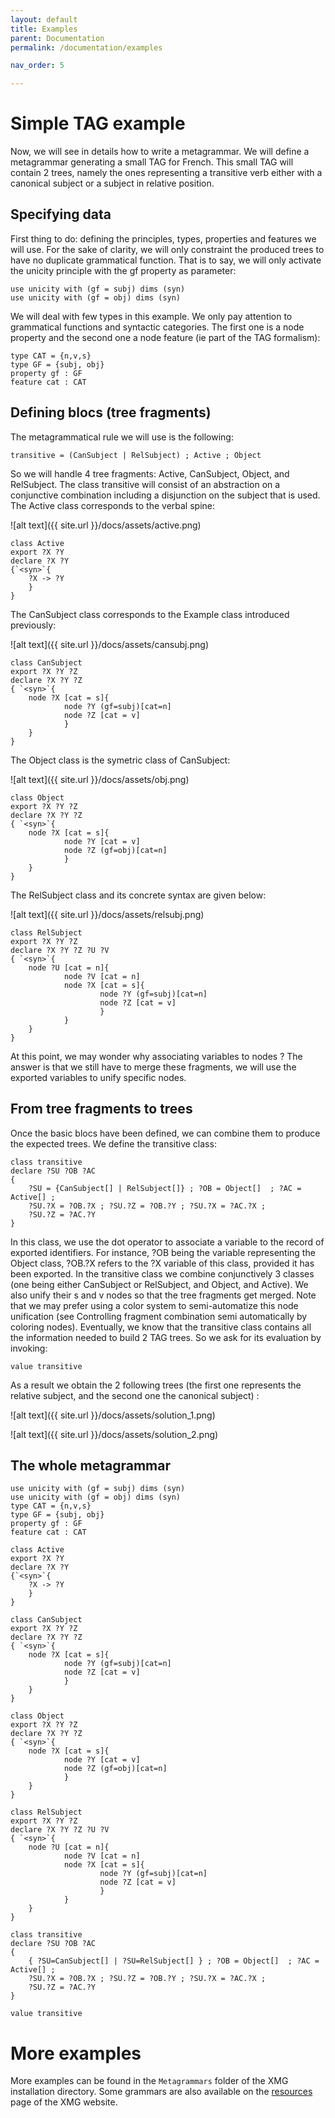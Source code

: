 ```yaml
---
layout: default
title: Examples
parent: Documentation
permalink: /documentation/examples

nav_order: 5

---
```


# Simple TAG example

Now, we will see in details how to write a metagrammar. We will define a metagrammar generating a
small TAG for French. This small TAG will contain 2 trees, namely the ones representing a transitive
verb either with a canonical subject or a subject in relative position.

## Specifying data

 
First thing to do: defining the principles, types, properties and features we will use. For the sake of clarity,
we will only constraint the produced trees to have no duplicate grammatical function. That is to say,
we will only activate the unicity principle with the gf property as parameter:

    use unicity with (gf = subj) dims (syn)
    use unicity with (gf = obj) dims (syn)

We will deal with few types in this example. We only pay attention to grammatical functions and syntactic categories. The first one is a node property and the second one a node feature (ie part of the TAG formalism):

    type CAT = {n,v,s}
    type GF = {subj, obj}
    property gf : GF
    feature cat : CAT

## Defining blocs (tree fragments)

The metagrammatical rule we will use is the following:

    transitive = (CanSubject | RelSubject) ; Active ; Object 

So we will handle 4 tree fragments: Active, CanSubject, Object, and RelSubject. The class transitive will consist of an abstraction on a conjunctive combination including a disjunction on the subject that is used.
The Active class corresponds to the verbal spine: 

![alt text]({{ site.url }}/docs/assets/active.png)

    class Active
    export ?X ?Y
    declare ?X ?Y
    {`<syn>`{
        ?X -> ?Y
        }
    }

The CanSubject class corresponds to the Example class introduced previously:

![alt text]({{ site.url }}/docs/assets/cansubj.png)

    class CanSubject
    export ?X ?Y ?Z
    declare ?X ?Y ?Z
    { `<syn>`{
        node ?X [cat = s]{
                node ?Y (gf=subj)[cat=n]
                node ?Z [cat = v]
                }
        }
    }

The Object class is the symetric class of CanSubject:

![alt text]({{ site.url }}/docs/assets/obj.png)


    class Object
    export ?X ?Y ?Z
    declare ?X ?Y ?Z
    { `<syn>`{
        node ?X [cat = s]{
                node ?Y [cat = v]
                node ?Z (gf=obj)[cat=n]
                }
        }
    }

The RelSubject class and its concrete syntax are given below:

![alt text]({{ site.url }}/docs/assets/relsubj.png)

    class RelSubject
    export ?X ?Y ?Z
    declare ?X ?Y ?Z ?U ?V
    { `<syn>`{
        node ?U [cat = n]{
                node ?V [cat = n]
                node ?X [cat = s]{
                        node ?Y (gf=subj)[cat=n]
                        node ?Z [cat = v]
                        }
                }
        }
    }

At this point, we may wonder why associating variables to nodes ? The answer is that we still have to
merge these fragments, we will use the exported variables to unify specific nodes.

## From tree fragments to trees

 
Once the basic blocs have been defined, we can combine them to produce the expected trees. We define the transitive class:

    class transitive
    declare ?SU ?OB ?AC
    {
        ?SU = {CanSubject[] | RelSubject[]} ; ?OB = Object[]  ; ?AC = Active[] ;
        ?SU.?X = ?OB.?X ; ?SU.?Z = ?OB.?Y ; ?SU.?X = ?AC.?X ;
        ?SU.?Z = ?AC.?Y 
    }

In this class, we use the dot operator to associate a variable to the record of exported identifiers. For
instance, ?OB being the variable representing the Object class, ?OB.?X refers to the ?X variable of this class, provided it has been exported. In the transitive class we combine conjunctively 3 classes (one being either CanSubject or RelSubject, and Object, and Active). We also unify their s and v nodes so that the tree fragments get merged. Note that we may prefer using a color system to semi-automatize this node unification (see Controlling fragment combination semi automatically by coloring nodes).
Eventually, we know that the  transitive class contains all the information needed to build 2 TAG
trees. So we ask for its evaluation by invoking:


    value transitive

As a result we obtain the 2 following trees (the first one represents the relative subject, and the second
one the canonical subject) :

![alt text]({{ site.url }}/docs/assets/solution_1.png)
    
![alt text]({{ site.url }}/docs/assets/solution_2.png)
    
## The whole metagrammar


    use unicity with (gf = subj) dims (syn)
    use unicity with (gf = obj) dims (syn)
    type CAT = {n,v,s}
    type GF = {subj, obj}
    property gf : GF
    feature cat : CAT
    
    class Active
    export ?X ?Y
    declare ?X ?Y
    {`<syn>`{
        ?X -> ?Y
        }
    }
    
    class CanSubject
    export ?X ?Y ?Z
    declare ?X ?Y ?Z
    { `<syn>`{
        node ?X [cat = s]{
                node ?Y (gf=subj)[cat=n]
                node ?Z [cat = v]
                }
        }
    }
    
    class Object
    export ?X ?Y ?Z
    declare ?X ?Y ?Z
    { `<syn>`{
        node ?X [cat = s]{
                node ?Y [cat = v]
                node ?Z (gf=obj)[cat=n]
                }
        }
    }
    
    class RelSubject
    export ?X ?Y ?Z
    declare ?X ?Y ?Z ?U ?V
    { `<syn>`{
        node ?U [cat = n]{
                node ?V [cat = n]
                node ?X [cat = s]{
                        node ?Y (gf=subj)[cat=n]
                        node ?Z [cat = v]
                        }
                }
        }
    }
    
    class transitive
    declare ?SU ?OB ?AC
    {
        { ?SU=CanSubject[] | ?SU=RelSubject[] } ; ?OB = Object[]  ; ?AC = Active[] ;
        ?SU.?X = ?OB.?X ; ?SU.?Z = ?OB.?Y ; ?SU.?X = ?AC.?X ;
        ?SU.?Z = ?AC.?Y 
    }
    
    value transitive
    
#  More examples

More examples can be found in the `Metagrammars` folder of the XMG installation directory. Some grammars are also available on the [resources](http://xmg.phil.hhu.de/index.php/upload/resources) page of the XMG website.

